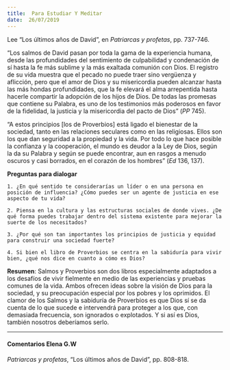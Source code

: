 ```yaml
---
title:  Para Estudiar Y Meditar
date:  26/07/2019
---
```


Lee “Los últimos años de David”, en _Patriarcas y profetas_, pp. 737-746.

“Los salmos de David pasan por toda la gama de la experiencia humana, desde las profundidades del sentimiento de culpabilidad y condenación de sí hasta la fe más sublime y la más exaltada comunión con Dios. El registro de su vida muestra que el pecado no puede traer sino vergüenza y aflicción, pero que el amor de Dios y su misericordia pueden alcanzar hasta las más hondas profundidades, que la fe elevará el alma arrepentida hasta hacerle compartir la adopción de los hijos de Dios. De todas las promesas que contiene su Palabra, es uno de los testimonios más poderosos en favor de la fidelidad, la justicia y la misericordia del pacto de Dios” (_PP_ 745).

“A estos principios [los de Proverbios] está ligado el bienestar de la sociedad, tanto en las relaciones seculares como en las religiosas. Ellos son los que dan seguridad a la propiedad y la vida. Por todo lo que hace posible la confianza y la cooperación, el mundo es deudor a la Ley de Dios, según la da su Palabra y según se puede encontrar, aun en rasgos a menudo oscuros y casi borrados, en el corazón de los hombres” (_Ed_ 136, 137).

**Preguntas para dialogar**

`1. ¿En qué sentido te considerarías un líder o en una persona en posición de influencia? ¿Cómo puedes ser un agente de justicia en ese aspecto de tu vida?`

`2. Piensa en la cultura y las estructuras sociales de donde vives. ¿De qué forma puedes trabajar dentro del sistema existente para mejorar la suerte de los necesitados?`

`3. ¿Por qué son tan importantes los principios de justicia y equidad para construir una sociedad fuerte?`

`4. Si bien el libro de Proverbios se centra en la sabiduría para vivir bien, ¿qué nos dice en cuanto a cómo es Dios?`

**Resumen**:  Salmos y Proverbios son dos libros especialmente adaptados a los desafíos de vivir fielmente en medio de las experiencias y pruebas comunes de la vida. Ambos ofrecen ideas sobre la visión de Dios para la sociedad, y su preocupación especial por los pobres y los oprimidos. El clamor de los Salmos y la sabiduría de Proverbios es que Dios sí se da cuenta de lo que sucede e intervendrá para proteger a los que, con demasiada frecuencia, son ignorados o explotados. Y si así es Dios, también nosotros deberíamos serlo.

---

#### Comentarios Elena G.W

_Patriarcas y profetas_, “Los últimos años de David”, pp. 808-818.